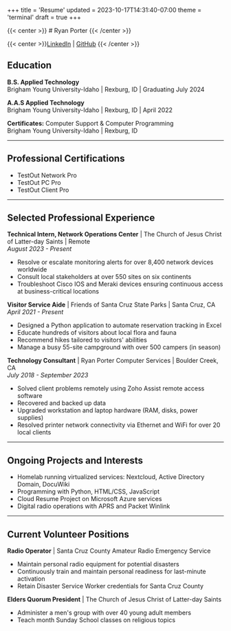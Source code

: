 +++
title = 'Resume'
updated = 2023-10-17T14:31:40-07:00
theme = 'terminal'
draft = true
+++

{{< center >}} # Ryan Porter {{< /center >}}

{{< center >}}[LinkedIn](https://linkedin.com/in/ryaninthewoods) | [GitHub](https://github.com/PorterRyan) {{< /center >}}

## Education
**B.S. Applied Technology**  
Brigham Young University-Idaho | Rexburg, ID | Graduating July 2024

**A.A.S Applied Technology**  
Brigham Young University-Idaho | Rexburg, ID | April 2022

**Certificates:** Computer Support & Computer Programming  
Brigham Young University-Idaho | Rexburg, ID

---

## Professional Certifications  
- TestOut Network Pro
- TestOut PC Pro
- TestOut Client Pro

---

## Selected Professional Experience  
**Technical Intern, Network Operations Center** | The Church of Jesus Christ of Latter-day Saints | Remote  
_August 2023 - Present_  
- Resolve or escalate monitoring alerts for over 8,400 network devices worldwide
- Consult local stakeholders at over 550 sites on six continents
- Troubleshoot Cisco IOS and Meraki devices ensuring continuous access at business-critical locations

**Visitor Service Aide** | Friends of Santa Cruz State Parks | Santa Cruz, CA  
_April 2021 - Present_  
- Designed a Python application to automate reservation tracking in Excel
- Educate hundreds of visitors about local flora and fauna
- Recommend hikes tailored to visitors' abilities
- Manage a busy 55-site campground with over 500 campers (in season)

**Technology Consultant** | Ryan Porter Computer Services | Boulder Creek, CA  
_July 2018 - September 2023_  
- Solved client problems remotely using Zoho Assist remote access software
- Recovered and backed up data
- Upgraded workstation and laptop hardware (RAM, disks, power supplies)
- Resolved printer network connectivity via Ethernet and WiFi for over 20 local clients

---

## Ongoing Projects and Interests  
- Homelab running virtualized services: Nextcloud, Active Directory Domain, DocuWiki
- Programming with Python, HTML/CSS, JavaScript
- Cloud Resume Project on Microsoft Azure services
- Digital radio operations with APRS and Packet Winlink 

---

## Current Volunteer Positions
**Radio Operator** | Santa Cruz County Amateur Radio Emergency Service  
- Maintain personal radio equipment for potential disasters
- Continuously train and maintain personal readiness for last-minute activation
- Retain Disaster Service Worker credentials for Santa Cruz County  

**Elders Quorum President** | The Church of Jesus Christ of Latter-day Saints  
- Administer a men's group with over 40 young adult members
- Teach month Sunday School classes on religious topics